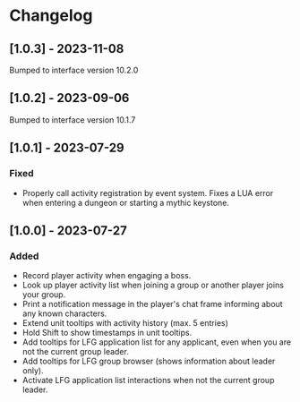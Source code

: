 # Changelog

## [1.0.3] - 2023-11-08

Bumped to interface version 10.2.0

## [1.0.2] - 2023-09-06

Bumped to interface version 10.1.7

## [1.0.1] - 2023-07-29

### Fixed

- Properly call activity registration by event system.
  Fixes a LUA error when entering a dungeon or starting a mythic keystone.

## [1.0.0] - 2023-07-27

### Added

- Record player activity when engaging a boss.
- Look up player activity list when joining a group or another player joins your group.
- Print a notification message in the player's chat frame informing about any known characters.
- Extend unit tooltips with activity history (max. 5 entries)
- Hold Shift to show timestamps in unit tooltips.
- Add tooltips for LFG application list for any applicant, even when you are not the current group leader.
- Add tooltips for LFG group browser (shows information about leader only).
- Activate LFG application list interactions when not the current group leader.
